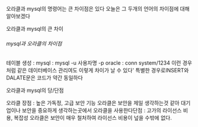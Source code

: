 오라클과 mysql의 명령어는 큰 차이점은 있다
오늘은 그 두개의 언어의 차이점에 대해 알아보겠다

오라클과 mysql의 큰 차이
###### mysql과 오라클의 차이점
테이블 생성 : 
mysql : mysql -u 사용자명 -p
oracle : conn system/1234
이런 경우처럼 같은 데이터베이스 관리여도 이렇게 차이가 날 수 있다'
특별한 경우로INSERT와 DALATE문은 코드가 약간 동일하다

오라클과 mysql의 당/단점

오라클
장점 : 높은 가독정, 고급 보안 기능
오라클은 보안을 제일 생각하는것 같아 대기업이나 보안을 중요하게 생각하는곳에서 오라클을 사용한다단점 :  고가의 라이선스 비용, 복잡성
오라클은 보안이 매우 철처하여 라이선스 비용이 넢을 수밖에 없다.
